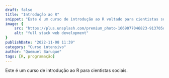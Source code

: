 ```yaml
---
draft: false
title: "Introdução ao R"
snippet: "Este é um curso de introdução ao R voltado para cientistas sociais."
image: {
    src: "https://plus.unsplash.com/premium_photo-1669077046823-913705d81b44?&fit=crop&w=430&h=240",
    alt: "full stack web development"
}
publishDate: "2022-11-08 11:39"
category: "Curso intensivo"
author: "Quemuel Baruque"
tags: [R, programação]
---
```


Este é um curso de introdução ao R para cientistas sociais.